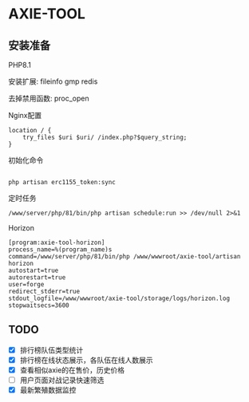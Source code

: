 # AXIE-TOOL

## 安装准备

PHP8.1

安装扩展:
fileinfo gmp redis

去掉禁用函数:
proc_open 

Nginx配置
```
location / {
    try_files $uri $uri/ /index.php?$query_string;
}
```

初始化命令
```shell

php artisan erc1155_token:sync
```

定时任务

```shell
/www/server/php/81/bin/php artisan schedule:run >> /dev/null 2>&1
```

Horizon

```shell
[program:axie-tool-horizon]
process_name=%(program_name)s
command=/www/server/php/81/bin/php /www/wwwroot/axie-tool/artisan horizon
autostart=true
autorestart=true
user=forge
redirect_stderr=true
stdout_logfile=/www/wwwroot/axie-tool/storage/logs/horizon.log
stopwaitsecs=3600
```

## TODO
- [x] 排行榜队伍类型统计
- [x] 排行榜在线状态展示，各队伍在线人数展示
- [x] 查看相似axie的在售价，历史价格
- [ ] 用户页面对战记录快速筛选
- [x] 最新繁殖数据监控
